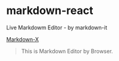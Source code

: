 # markdown-react
Live Markdowm Editor - by markdown-it

[Markdown-X](http://myxvisual.github.io/markedown-x.html)

> This is  Markdown Editor  by Browser.
